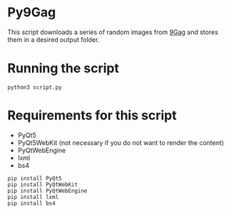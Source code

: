 # Py9Gag
This script downloads a series of random images from [9Gag](http://9gag.com/)
and stores them in a desired output folder.

# Running the script
```
python3 script.py
```

# Requirements for this script
- PyQt5
- PyQt5WebKit (not necessary if you do not want to render the content)
- PyQtWebEngine
- lxml
- bs4

```
pip install PyQt5
pip install PyQtWebKit
pip install PyQtWebEngine
pip install lxml
pip install bs4
```
